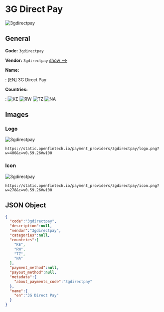 
# 3G Direct Pay 
![3gdirectpay](https://static.openfintech.io/payment_providers/3gdirectpay/logo.png?w=400&c=v0.59.26#w100)  

## General 
 
**Code:** `3gdirectpay` 
 
**Vendor:** `3gdirectpay` [show -->](/vendors/3gdirectpay/) 
 
**Name:** 
 
:	[EN] 3G Direct Pay 
 
 
**Countries:** 
 
:	![KE](https://cdnjs.cloudflare.com/ajax/libs/flag-icon-css/3.3.0/flags/4x3/ke.svg#w24) 	![RW](https://cdnjs.cloudflare.com/ajax/libs/flag-icon-css/3.3.0/flags/4x3/rw.svg#w24) 	![TZ](https://cdnjs.cloudflare.com/ajax/libs/flag-icon-css/3.3.0/flags/4x3/tz.svg#w24) 	![NA](https://cdnjs.cloudflare.com/ajax/libs/flag-icon-css/3.3.0/flags/4x3/na.svg#w24)  

## Images 

### Logo 
 
![3gdirectpay](https://static.openfintech.io/payment_providers/3gdirectpay/logo.png?w=400&c=v0.59.26#w100)  

```
https://static.openfintech.io/payment_providers/3gdirectpay/logo.png?w=400&c=v0.59.26#w100
```  

### Icon 
 
![3gdirectpay](https://static.openfintech.io/payment_providers/3gdirectpay/icon.png?w=278&c=v0.59.26#w100)  

```
https://static.openfintech.io/payment_providers/3gdirectpay/icon.png?w=278&c=v0.59.26#w100
```  

## JSON Object 

```json
{
  "code":"3gdirectpay",
  "description":null,
  "vendor":"3gdirectpay",
  "categories":null,
  "countries":[
    "KE",
    "RW",
    "TZ",
    "NA"
  ],
  "payment_method":null,
  "payout_method":null,
  "metadata":{
    "about_payments_code":"3gdirectpay"
  },
  "name":{
    "en":"3G Direct Pay"
  }
}
```  
